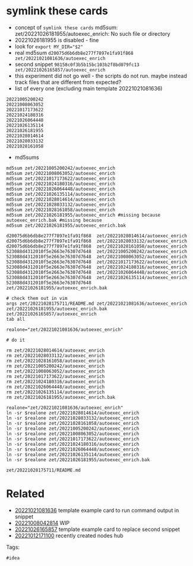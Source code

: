 # symlink these cards

- concept of `symlink these cards`
md5sum: zet/20221026181955/autoexec_enrich: No such file or directory
- 20221026181955 is disabled - fine
- look for `export MY_DIR="$2"`
- real md5sum `d20075d6b6db8e277f7897e1fa91f868  zet/20221021081636/autoexec_enrich`
- second snippet `98158c0f3b5b15bc103b2f8bd079fc13  zet/20221026165857/autoexec_enrich`
- this experiment did not go well - the scripts do not run. maybe instead track files that are different from expected?
- list of every one (excluding main template 20221021081636)
```
20221005200242
20221008063052
20221017173622
20221024180316
20221026064448
20221026135114
20221026181955
20221028014614
20221028033132
20221028161058
```
- md5sums
```
md5sum zet/20221005200242/autoexec_enrich
md5sum zet/20221008063052/autoexec_enrich
md5sum zet/20221017173622/autoexec_enrich
md5sum zet/20221024180316/autoexec_enrich
md5sum zet/20221026064448/autoexec_enrich
md5sum zet/20221026135114/autoexec_enrich
md5sum zet/20221028014614/autoexec_enrich
md5sum zet/20221028033132/autoexec_enrich
md5sum zet/20221028161058/autoexec_enrich
md5sum zet/20221026181955/autoexec_enrich #missing because autoexec_enrich.bak #missing because
md5sum zet/20221026181955/autoexec_enrich.bak

d20075d6b6db8e277f7897e1fa91f868  zet/20221028014614/autoexec_enrich
d20075d6b6db8e277f7897e1fa91f868  zet/20221028033132/autoexec_enrich
d20075d6b6db8e277f7897e1fa91f868  zet/20221028161058/autoexec_enrich
523088d4312010f5e2663e76307d7648  zet/20221005200242/autoexec_enrich
523088d4312010f5e2663e76307d7648  zet/20221008063052/autoexec_enrich
523088d4312010f5e2663e76307d7648  zet/20221017173622/autoexec_enrich
523088d4312010f5e2663e76307d7648  zet/20221024180316/autoexec_enrich
523088d4312010f5e2663e76307d7648  zet/20221026064448/autoexec_enrich
523088d4312010f5e2663e76307d7648  zet/20221026135114/autoexec_enrich
523088d4312010f5e2663e76307d7648  zet/20221026181955/autoexec_enrich.bak

# check them out in vim
args zet/20221028175711/README.md zet/20221021081636/autoexec_enrich zet/20221026181955/autoexec_enrich.bak zet/20221026165857/autoexec_enrich
tab all

realone="zet/20221021081636/autoexec_enrich"

# do it

rm zet/20221028014614/autoexec_enrich
rm zet/20221028033132/autoexec_enrich
rm zet/20221028161058/autoexec_enrich
rm zet/20221005200242/autoexec_enrich
rm zet/20221008063052/autoexec_enrich
rm zet/20221017173622/autoexec_enrich
rm zet/20221024180316/autoexec_enrich
rm zet/20221026064448/autoexec_enrich
rm zet/20221026135114/autoexec_enrich
rm zet/20221026181955/autoexec_enrich.bak

realone="zet/20221021081636/autoexec_enrich"
ln -sr $realone zet/20221028014614/autoexec_enrich
ln -sr $realone zet/20221028033132/autoexec_enrich
ln -sr $realone zet/20221028161058/autoexec_enrich
ln -sr $realone zet/20221005200242/autoexec_enrich
ln -sr $realone zet/20221008063052/autoexec_enrich
ln -sr $realone zet/20221017173622/autoexec_enrich
ln -sr $realone zet/20221024180316/autoexec_enrich
ln -sr $realone zet/20221026064448/autoexec_enrich
ln -sr $realone zet/20221026135114/autoexec_enrich
ln -sr $realone zet/20221026181955/autoexec_enrich.bak

```

` zet/20221028175711/README.md `

# Related

- [20221021081636](/zet/20221021081636/README.md) template example card to run command output in snippet
- [20221008042814](/zet/20221008042814/README.md) WIP
- [20221026165857](/zet/20221026165857/README.md) template example card to replace second snippet
- [20221012171100](/zet/20221012171100/README.md) recently created nodes hub

Tags:

    #idea
